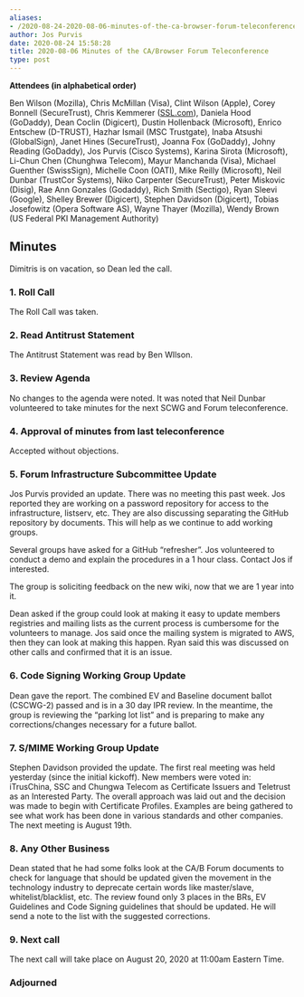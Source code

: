 ```yaml
---
aliases:
- /2020-08-24-2020-08-06-minutes-of-the-ca-browser-forum-teleconference/
author: Jos Purvis
date: 2020-08-24 15:58:28
title: 2020-08-06 Minutes of the CA/Browser Forum Teleconference
type: post
---
```


**Attendees (in alphabetical order)**

Ben Wilson (Mozilla), Chris McMillan (Visa), Clint Wilson (Apple), Corey Bonnell (SecureTrust), Chris Kemmerer ([SSL.com](http://ssl.com/)), Daniela Hood (GoDaddy), Dean Coclin (Digicert), Dustin Hollenback (Microsoft), Enrico Entschew (D-TRUST), Hazhar Ismail (MSC Trustgate), Inaba Atsushi (GlobalSign), Janet Hines (SecureTrust), Joanna Fox (GoDaddy), Johny Reading (GoDaddy), Jos Purvis (Cisco Systems), Karina Sirota (Microsoft), Li-Chun Chen (Chunghwa Telecom), Mayur Manchanda (Visa), Michael Guenther (SwissSign), Michelle Coon (OATI), Mike Reilly (Microsoft), Neil Dunbar (TrustCor Systems), Niko Carpenter (SecureTrust), Peter Miskovic (Disig), Rae Ann Gonzales (Godaddy), Rich Smith (Sectigo), Ryan Sleevi (Google), Shelley Brewer (Digicert), Stephen Davidson (Digicert), Tobias Josefowitz (Opera Software AS), Wayne Thayer (Mozilla), Wendy Brown (US Federal PKI Management Authority)

## Minutes 

Dimitris is on vacation, so Dean led the call.

### 1. Roll Call 

The Roll Call was taken.

### 2. Read Antitrust Statement 

The Antitrust Statement was read by Ben WIlson.

### 3. Review Agenda 

No changes to the agenda were noted. It was noted that Neil Dunbar volunteered to take minutes for the next SCWG and Forum teleconference.

### 4. Approval of minutes from last teleconference 

Accepted without objections.

### 5. Forum Infrastructure Subcommittee Update 

Jos Purvis provided an update. There was no meeting this past week. Jos reported they are working on a password repository for access to the infrastructure, listserv, etc. They are also discussing separating the GitHub repository by documents. This will help as we continue to add working groups.

Several groups have asked for a GitHub “refresher”. Jos volunteered to conduct a demo and explain the procedures in a 1 hour class. Contact Jos if interested.

The group is soliciting feedback on the new wiki, now that we are 1 year into it.

Dean asked if the group could look at making it easy to update members registries and mailing lists as the current process is cumbersome for the volunteers to manage. Jos said once the mailing system is migrated to AWS, then they can look at making this happen. Ryan said this was discussed on other calls and confirmed that it is an issue.

### 6. Code Signing Working Group Update 

Dean gave the report. The combined EV and Baseline document ballot (CSCWG-2) passed and is in a 30 day IPR review. In the meantime, the group is reviewing the “parking lot list” and is preparing to make any corrections/changes necessary for a future ballot.

### 7. S/MIME Working Group Update 

Stephen Davidson provided the update. The first real meeting was held yesterday (since the initial kickoff). New members were voted in: iTrusChina, SSC and Chungwa Telecom as Certificate Issuers and Teletrust as an Interested Party. The overall approach was laid out and the decision was made to begin with Certificate Profiles. Examples are being gathered to see what work has been done in various standards and other companies. The next meeting is August 19th.

### 8. Any Other Business 

Dean stated that he had some folks look at the CA/B Forum documents to check for language that should be updated given the movement in the technology industry to deprecate certain words like master/slave, whitelist/blacklist, etc. The review found only 3 places in the BRs, EV Guidelines and Code Signing guidelines that should be updated. He will send a note to the list with the suggested corrections.

### 9. Next call 

The next call will take place on August 20, 2020 at 11:00am Eastern Time.

### Adjourned